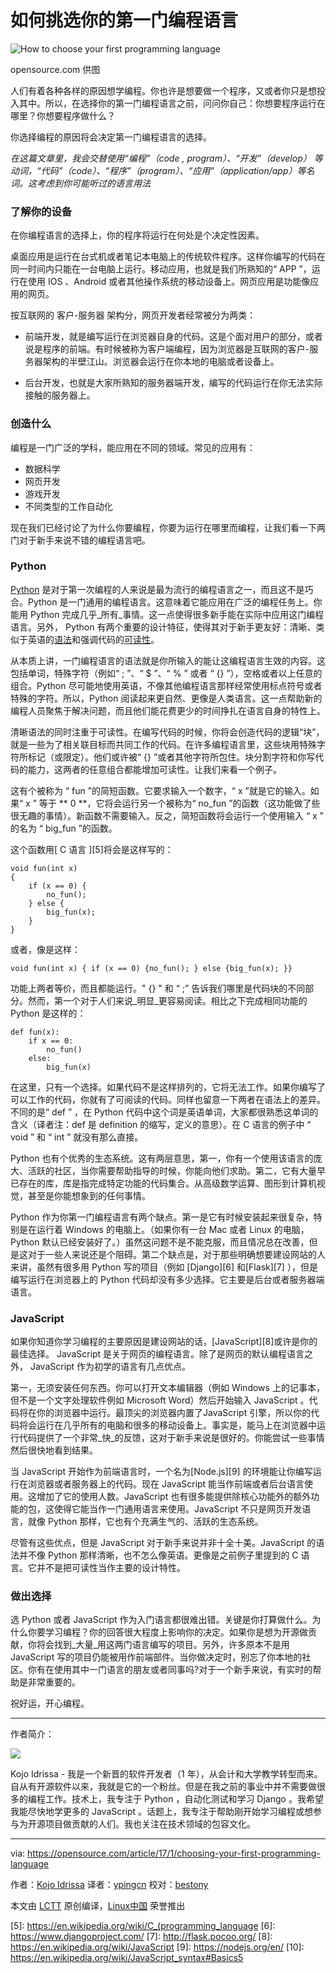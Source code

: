 如何挑选你的第一门编程语言
============================================================
[][1]
 ![How to choose your first programming language](https://opensource.com/sites/default/files/styles/image-full-size/public/images/education/EDU_OSDC_IntroOS_520x292_FINAL.png?itok=va-tdc8j "How to choose your first programming language") 


opensource.com 供图

人们有着各种各样的原因想学编程。你也许是想要做一个程序，又或者你只是想投入其中。所以，在选择你的第一门编程语言之前，问问你自己：你想要程序运行在哪里？你想要程序做什么？

你选择编程的原因将会决定第一门编程语言的选择。

_在这篇文章里，我会交替使用“编程”（code , program）、“开发”（develop） 等动词，“代码”（code）、“程序”（program）、“应用”（application/app）等名词。这考虑到你可能听过的语言用法_

### 了解你的设备

在你编程语言的选择上，你的程序将运行在何处是个决定性因素。

桌面应用是运行在台式机或者笔记本电脑上的传统软件程序。这样你编写的代码在同一时间内只能在一台电脑上运行。移动应用，也就是我们所熟知的“ APP ”，运行在使用 IOS 、Android 或者其他操作系统的移动设备上。网页应用是功能像应用的网页。

按互联网的 客户-服务器 架构分，网页开发者经常被分为两类：

*   前端开发，就是编写运行在浏览器自身的代码。这是个面对用户的部分，或者说是程序的前端。有时候被称为客户端编程，因为浏览器是互联网的客户-服务器架构的半壁江山。浏览器会运行在你本地的电脑或者设备上。

*   后台开发，也就是大家所熟知的服务器端开发，编写的代码运行在你无法实际接触的服务器上。

### 创造什么

编程是一门广泛的学科，能应用在不同的领域。常见的应用有：

*   数据科学
*   网页开发
*   游戏开发
*   不同类型的工作自动化

现在我们已经讨论了为什么你要编程，你要为运行在哪里而编程，让我们看一下两门对于新手来说不错的编程语言吧。

### Python

[Python][2] 是对于第一次编程的人来说是最为流行的编程语言之一，而且这不是巧合。Python 是一门通用的编程语言。这意味着它能应用在广泛的编程任务上。你能用 Python 完成几乎_所有_事情。这一点使得很多新手能在实际中应用这门编程语言。另外， Python 有两个重要的设计特征，使得其对于新手更友好：清晰、类似于英语的[语法][3]和强调代码的[可读性][4]。

从本质上讲，一门编程语言的语法就是你所输入的能让这编程语言生效的内容。这包括单词，特殊字符（例如“ ; ”、“ $ ”、“ % ” 或者 “ {} ”），空格或者以上任意的组合。Python 尽可能地使用英语，不像其他编程语言那样经常使用标点符号或者特殊的字符。所以，Python 阅读起来更自然、更像是人类语言。这一点帮助新的编程人员聚焦于解决问题，而且他们能花费更少的时间挣扎在语言自身的特性上。

清晰语法的同时注重于可读性。在编写代码的时候，你将会创造代码的逻辑“块”，就是一些为了相关联目标而共同工作的代码。在许多编程语言里，这些块用特殊字符所标记（或限定）。他们或许被“ {} ”或者其他字符所包住。块分割字符和你写代码的能力，这两者的任意组合都能增加可读性。让我们来看一个例子。

这有个被称为 “ fun ”的简短函数。它要求输入一个数字，“ x ”就是它的输入。如果“ x ” 等于 ** 0 **，它将会运行另一个被称为“ no_fun ”的函数（这功能做了些很无趣的事情）。新函数不需要输入。反之，简短函数将会运行一个使用输入 “ x ” 的名为 “ big_fun ”的函数。

这个函数用[ C 语言 ][5]将会是这样写的：

```
void fun(int x)
{
    if (x == 0) {
        no_fun();
    } else {
        big_fun(x);
    }
}
```

或者，像是这样：

```
void fun(int x) { if (x == 0) {no_fun(); } else {big_fun(x); }}
```

功能上两者等价，而且都能运行。" {} " 和 “ ;”  告诉我们哪里是代码块的不同部分。然而，第一个对于人们来说_明显_更容易阅读。相比之下完成相同功能的 Python 是这样的：

```
def fun(x):
    if x == 0:
        no_fun()
    else:
        big_fun(x)
```

在这里，只有一个选择。如果代码不是这样排列的，它将无法工作。如果你编写了可以工作的代码，你就有了可阅读的代码。同样也留意一下两者在语法上的差异。不同的是“ def ” ，在 Python 代码中这个词是英语单词，大家都很熟悉这单词的含义（译者注：def 是 definition 的缩写，定义的意思）。在 C 语言的例子中 “ void ”  和 “ int ” 就没有那么直接。

Python 也有个优秀的生态系统。这有两层意思，第一，你有一个使用该语言的庞大、活跃的社区，当你需要帮助指导的时候，你能向他们求助。第二，它有大量早已存在的库，库是指完成特定功能的代码集合。从高级数学运算、图形到计算机视觉，甚至是你能想象到的任何事情。

Python 作为你第一门编程语言有两个缺点。第一是它有时候安装起来很复杂，特别是在运行着 Windows 的电脑上。（如果你有一台 Mac 或者 Linux 的电脑，Python 默认已经安装好了。）虽然这问题不是不能克服，而且情况总在改善，但是这对于一些人来说还是个阻碍。第二个缺点是，对于那些明确想要建设网站的人来讲，虽然有很多用 Python 写的项目（例如 [Django][6] 和[Flask][7] ），但是编写运行在浏览器上的 Python 代码却没有多少选择。它主要是后台或者服务器端语言。

### JavaScript

如果你知道你学习编程的主要原因是建设网站的话，[JavaScript][8]或许是你的最佳选择。 JavaScript 是关于网页的编程语言。除了是网页的默认编程语言之外， JavaScript 作为初学的语言有几点优点。

第一，无须安装任何东西。你可以打开文本编辑器（例如 Windows 上的记事本，但不是一个文字处理软件例如 Microsoft Word）然后开始输入 JavaScript 。代码将在你的浏览器中运行。最顶尖的浏览器内置了JavaScript 引擎，所以你的代码将会运行在几乎所有的电脑和很多的移动设备上。事实是，能马上在浏览器中运行代码提供了一个非常_快_的反馈，这对于新手来说是很好的。你能尝试一些事情然后很快地看到结果。

当 JavaScript 开始作为前端语言时，一个名为[Node.js][9] 的环境能让你编写运行在浏览器或者服务器上的代码。现在 JavaScript 能当作前端或者后台语言使用。这增加了它的使用人数。JavaScript 也有很多能提供除核心功能外的额外功能的包，这使得它能当作一门通用语言来使用。JavaScript 不只是网页开发语言，就像 Python 那样，它也有个充满生气的、活跃的生态系统。

尽管有这些优点，但是 JavaScript 对于新手来说并非十全十美。JavaScript 的语法并不像 Python 那样清晰，也不怎么像英语。更像是之前例子里提到的 C 语言。它并不是把可读性当作主要的设计特性。

### 做出选择

选 Python 或者  JavaScript 作为入门语言都很难出错。关键是你打算做什么。为什么你要学习编程？你的回答很大程度上影响你的决定。如果你是想为开源做贡献，你将会找到_大量_用这两门语言编写的项目。另外，许多原本不是用 JavaScript 写的项目仍能被用作前端部件。当你做决定时，别忘了你本地的社区。你有在使用其中一门语言的朋友或者同事吗?对于一个新手来说，有实时的帮助是非常重要的。

祝好运，开心编程。

--------------------------------------------------------------------------------

作者简介：

![](https://opensource.com/sites/default/files/styles/profile_pictures/public/pictures/kojo_headshot_pro_square.jpg?itok=jv1kT8T0)

Kojo Idrissa - 我是一个新晋的软件开发者（1 年），从会计和大学教学转型而来。自从有开源软件以来，我就是它的一个粉丝。但是在我之前的事业中并不需要做很多的编程工作。技术上，我专注于 Python ，自动化测试和学习 Django 。我希望我能尽快地学更多的 JavaScript 。话题上，我专注于帮助刚开始学习编程或想参与为开源项目做贡献的人们。我也关注在技术领域的包容文化。

--------------------------------------------------------------------------------

via: https://opensource.com/article/17/1/choosing-your-first-programming-language

作者：[Kojo Idrissa][a]
译者：[ypingcn](https://github.com/ypingcn)
校对：[bestony](https://github.com/bestony)

本文由 [LCTT](https://github.com/LCTT/TranslateProject) 原创编译，[Linux中国](https://linux.cn/) 荣誉推出

[a]: https://opensource.com/users/transitionkojo
[1]: https://opensource.com/article/17/1/choosing-your-first-programming-language?rate=fWoYXudAZ59IkAKZ8n5lQpsa4bErlSzDEo512Al6Onk
[2]: https://www.python.org/about/
[3]: https://en.wikipedia.org/wiki/Python_syntax_and_semantics
[4]: https://en.wikipedia.org/wiki/Python_syntax_and_semantics#Indentation
[5]: https://en.wikipedia.org/wiki/C_(programming_language
[6]: https://www.djangoproject.com/
[7]: http://flask.pocoo.org/
[8]: https://en.wikipedia.org/wiki/JavaScript
[9]: https://nodejs.org/en/
[10]: https://en.wikipedia.org/wiki/JavaScript_syntax#Basics5
